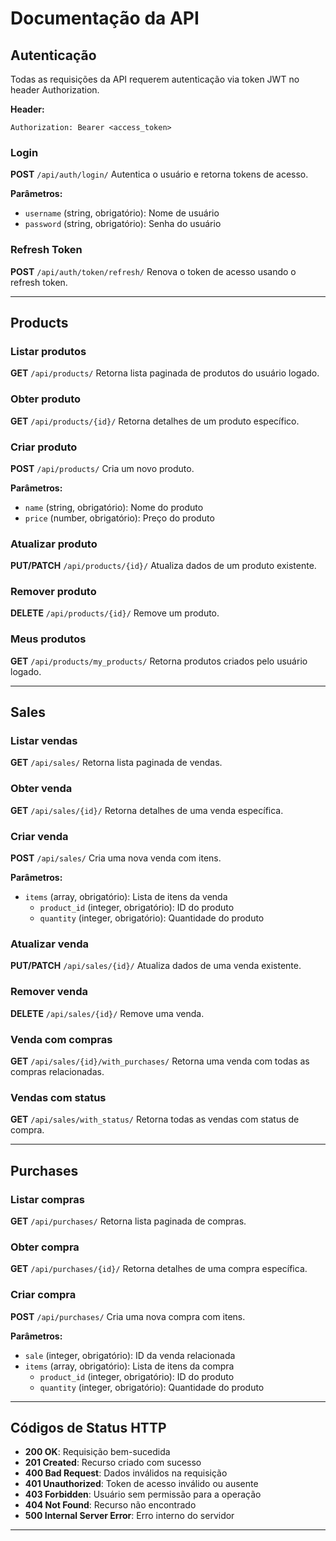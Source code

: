 # Documentação da API

## Autenticação

Todas as requisições da API requerem autenticação via token JWT no header Authorization.

**Header:**
```
Authorization: Bearer <access_token>
```

### Login
**POST** `/api/auth/login/`
Autentica o usuário e retorna tokens de acesso.

**Parâmetros:**
- `username` (string, obrigatório): Nome de usuário
- `password` (string, obrigatório): Senha do usuário

### Refresh Token
**POST** `/api/auth/token/refresh/`
Renova o token de acesso usando o refresh token.

---

## Products

### Listar produtos
**GET** `/api/products/`
Retorna lista paginada de produtos do usuário logado.

### Obter produto
**GET** `/api/products/{id}/`
Retorna detalhes de um produto específico.

### Criar produto
**POST** `/api/products/`
Cria um novo produto.

**Parâmetros:**
- `name` (string, obrigatório): Nome do produto
- `price` (number, obrigatório): Preço do produto

### Atualizar produto
**PUT/PATCH** `/api/products/{id}/`
Atualiza dados de um produto existente.

### Remover produto
**DELETE** `/api/products/{id}/`
Remove um produto.

### Meus produtos
**GET** `/api/products/my_products/`
Retorna produtos criados pelo usuário logado.

---

## Sales

### Listar vendas
**GET** `/api/sales/`
Retorna lista paginada de vendas.

### Obter venda
**GET** `/api/sales/{id}/`
Retorna detalhes de uma venda específica.

### Criar venda
**POST** `/api/sales/`
Cria uma nova venda com itens.

**Parâmetros:**
- `items` (array, obrigatório): Lista de itens da venda
  - `product_id` (integer, obrigatório): ID do produto
  - `quantity` (integer, obrigatório): Quantidade do produto

### Atualizar venda
**PUT/PATCH** `/api/sales/{id}/`
Atualiza dados de uma venda existente.

### Remover venda
**DELETE** `/api/sales/{id}/`
Remove uma venda.

### Venda com compras
**GET** `/api/sales/{id}/with_purchases/`
Retorna uma venda com todas as compras relacionadas.

### Vendas com status
**GET** `/api/sales/with_status/`
Retorna todas as vendas com status de compra.

---

## Purchases

### Listar compras
**GET** `/api/purchases/`
Retorna lista paginada de compras.

### Obter compra
**GET** `/api/purchases/{id}/`
Retorna detalhes de uma compra específica.

### Criar compra
**POST** `/api/purchases/`
Cria uma nova compra com itens.

**Parâmetros:**
- `sale` (integer, obrigatório): ID da venda relacionada
- `items` (array, obrigatório): Lista de itens da compra
  - `product_id` (integer, obrigatório): ID do produto
  - `quantity` (integer, obrigatório): Quantidade do produto

---

## Códigos de Status HTTP

- **200 OK**: Requisição bem-sucedida
- **201 Created**: Recurso criado com sucesso
- **400 Bad Request**: Dados inválidos na requisição
- **401 Unauthorized**: Token de acesso inválido ou ausente
- **403 Forbidden**: Usuário sem permissão para a operação
- **404 Not Found**: Recurso não encontrado
- **500 Internal Server Error**: Erro interno do servidor

---